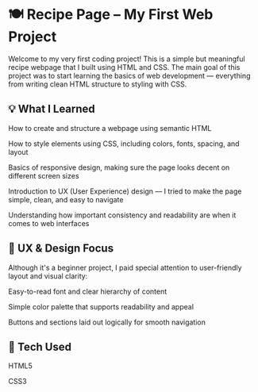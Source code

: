# 🍽️ Recipe Page – My First Web Project
Welcome to my very first coding project! This is a simple but meaningful recipe webpage that I built using HTML and CSS. The main goal of this project was to start learning the basics of web development — everything from writing clean HTML structure to styling with CSS.

## 💡 What I Learned
How to create and structure a webpage using semantic HTML

How to style elements using CSS, including colors, fonts, spacing, and layout

Basics of responsive design, making sure the page looks decent on different screen sizes

Introduction to UX (User Experience) design — I tried to make the page simple, clean, and easy to navigate

Understanding how important consistency and readability are when it comes to web interfaces

## 🎨 UX & Design Focus
Although it's a beginner project, I paid special attention to user-friendly layout and visual clarity:

Easy-to-read font and clear hierarchy of content

Simple color palette that supports readability and appeal

Buttons and sections laid out logically for smooth navigation

## 🔧 Tech Used
HTML5

CSS3

